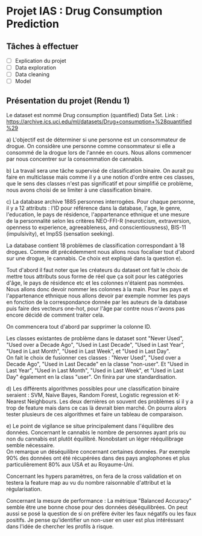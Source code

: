 # Projet IAS : Drug Consumption Prediction

## Tâches à effectuer

<!-- TODO : Ajouter / Modifier les tâches
Pour cocher : [x]   -->

- [ ] Explication du projet
- [ ] Data exploration
- [ ] Data cleaning
- [ ] Model

## Présentation du projet (Rendu 1)

Le dataset est nommé Drug consumption (quantified) Data Set.
Link : <https://archive.ics.uci.edu/ml/datasets/Drug+consumption+%28quantified%29>

a) L'objectif est de déterminer si une personne est un consommateur de drogue. On considère une personne comme consommateur si elle a consommé de la drogue lors de l'année en cours. Nous allons commencer par nous concentrer sur la consommation de cannabis.

b) La travail sera une tâche supervisé de classification binaire. On aurait pu faire en multiclasse mais comme il y a une notion d'ordre entre ces classes, que le sens des classes n'est pas significatif et pour simplifié ce problème, nous avons choisi de se limiter à une classification binaire.

c) La database archive 1885 personnes interrogées. Pour chaque personne, il y a 12 attributs : l'ID pour référence dans la database, l'age, le genre, l'education, le pays de résidence, l'appartenance ethnique et une mesure de la personnalité selon les critères NEO-FFI-R (neuroticism, extraversion, openness to experience, agreeableness, and conscientiousness), BIS-11 (impulsivity), et ImpSS (sensation seeking).

La database contient 18 problèmes de classification correspondant à 18 drogues. Comme dit précédemment nous allons nous focaliser tout d'abord sur une drogue, le cannabis. Ce choix est expliqué dans la question e).

Tout d'abord il faut noter que les créateurs du dataset ont fait le choix de mettre tous attributs sous forme de réel que ça soit pour les catégories d'âge, le pays de résidence etc et les colonnes n'étaient pas nommées. Nous allons donc devoir nommer les colonnes à la main. Pour les pays et l'appartenance ethnique nous allons devoir par exemple nommer les pays en fonction de la correspondance donnée par les auteurs de la database puis faire des vecteurs one-hot, pour l'âge par contre nous n'avons pas encore décidé de comment traiter cela.

On commencera tout d'abord par supprimer la colonne ID.

Les classes existantes de problème dans le dataset sont "Never Used", "Used over a Decade Ago", "Used in Last Decade", "Used in Last Year", "Used in Last Month", "Used in Last Week", et "Used in Last Day".\
On fait le choix de fusionner ces classes : "Never Used", "Used over a Decade Ago", "Used in Last Decade" en la classe "non-user".
Et "Used in Last Year", "Used in Last Month", "Used in Last Week", et "Used in Last Day" également en la class "user".
On finira par une standardisation.

d) Les différents algorithmes possibles pour une classification binaire seraient : SVM, Naive Bayes, Random Forest, Logistic regression et K-Nearest Neighbours. Les deux dernières on souvent des problèmes si il y a trop de feature mais dans ce cas là devrait bien marché.
On pourra alors tester plusieurs de ces algorithmes et faire un tableau de comparaison.

e) Le point de vigilance se situe principalement dans l'équilibre des données. Concernant le cannabis le nombre de personnes ayant pris ou non du cannabis est plutôt équilibré. Nonobstant un léger rééquilibrage semble nécessaire.\
On remarque un déséquilibre concernant certaines données. Par exemple 90% des données ont été récupérées dans des pays anglophones et plus particulièrement 80% aux USA et au Royaume-Uni.

Concernant les hypers paramètres, on fera de la cross validation et on testera la feature map au vu du nombre raisonnable d'attribut et la régularisation.

Concernant la mesure de performance :
La métrique "Balanced Accuracy" semble être une bonne chose pour des données déséquilibrées. On peut aussi se posé la question de si on préfère éviter les faux négatifs ou les faux positifs. Je pense qu'identifier un non-user en user est plus intéréssant dans l'idée de chercher les profils à risque.
